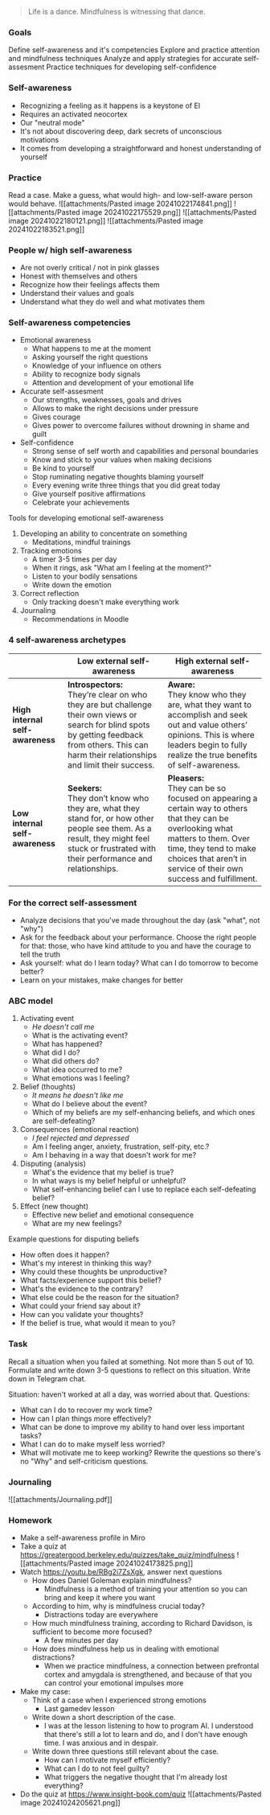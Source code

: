 > Life is a dance. Mindfulness is witnessing that dance.

### Goals
Define self-awareness and it's competencies
Explore and practice attention and mindfulness techniques
Analyze and apply strategies for accurate self-assesment
Practice techniques for developing self-confidence

### Self-awareness
- Recognizing a feeling as it happens is a keystone of EI
- Requires an activated neocortex
- Our "neutral mode"
- It's not about discovering deep, dark secrets of unconscious motivations
- It comes from developing a straightforward and honest understanding of yourself

### Practice
Read a case. Make a guess, what would high- and low-self-aware person would behave.
![[attachments/Pasted image 20241022174841.png]]
![[attachments/Pasted image 20241022175529.png]]
![[attachments/Pasted image 20241022180121.png]]
![[attachments/Pasted image 20241022183521.png]]

### People w/ high self-awareness
- Are not overly critical / not in pink glasses
- Honest with themselves and others
- Recognize how their feelings affects them
- Understand their values and goals
- Understand what they do well and what motivates them

### Self-awareness competencies
- Emotional awareness
	- What happens to me at the moment
	- Asking yourself the right questions
	- Knowledge of your influence on others
	- Ability to recognize body signals
	- Attention and development of your emotional life
- Accurate self-assesment
	- Our strengths, weaknesses, goals and drives
	- Allows to make the right decisions under pressure
	- Gives courage
	- Gives power to overcome failures without drowning in shame and guilt
- Self-confidence
	- Strong sense of self worth and capabilities and personal boundaries
	- Know and stick to your values when making decisions
	- Be kind to yourself
	- Stop ruminating negative thoughts blaming yourself
	- Every evening write three things that you did great today
	- Give yourself positive affirmations
	- Celebrate your achievements

Tools for developing emotional self-awareness
1. Developing an ability to concentrate on something
	- Meditations, mindful trainings
2. Tracking emotions
	- A timer 3-5 times per day
	- When it rings, ask "What am I feeling at the moment?"
	- Listen to your bodily sensations
	- Write down the emotion
3. Correct reflection
	- Only tracking doesn't make everything work
4. Journaling
	- Recommendations in Moodle 

### 4 self-awareness archetypes
|                                  | Low external self-awareness                                                                                                                                                                              | High external self-awareness                                                                                                                                                                                                      |
| -------------------------------- | -------------------------------------------------------------------------------------------------------------------------------------------------------------------------------------------------------- | --------------------------------------------------------------------------------------------------------------------------------------------------------------------------------------------------------------------------------- |
| **High internal self-awareness** | **Introspectors:** <br>They’re clear on who they are but challenge their own views or search for blind spots by getting feedback from others. This can harm their relationships and limit their success. | **Aware:**<br>They know who they are, what they want to accomplish and seek out and value others’ opinions. This is where leaders begin to fully realize the true benefits of self-awareness.                                     |
| **Low internal self-awareness**  | **Seekers:**<br>They don’t know who they are, what they stand for, or how other people see them. As a result, they might feel stuck or frustrated with their performance and relationships.              | **Pleasers:**<br>They can be so focused on appearing a certain way to others that they can be overlooking what matters to them. Over time, they tend to make choices that aren’t in service of their own success and fulfillment. |

### For the correct self-assessment
- Analyze decisions that you've made throughout the day (ask "what", not "why")
- Ask for the feedback about your performance. Choose the right people for that: those, who have kind attitude to you and have the courage to tell the truth
- Ask yourself: what do I learn today? What can I do tomorrow to become better?
- Learn on your mistakes, make changes for better

### ABC model
1. Activating event
	- *He doesn't call me*
	- What is the activating event?
	- What has happened?
	- What did I do?
	- What did others do?
	- What idea occurred to me?
	- What emotions was I feeling?
2. Belief (thoughts)
	- *It means he doesn't like me*
	- What do I believe about the event?
	- Which of my beliefs are my self-enhancing beliefs, and which ones are self-defeating?
3. Consequences (emotional reaction)
	- *I feel rejected and depressed*
	- Am I feeling anger, anxiety, frustration, self-pity, etc.?
	- Am I behaving in a way that doesn't work for me?
4. Disputing (analysis)
	- What's the evidence that my belief is true?
	- In what ways is my belief helpful or unhelpful?
	- What self-enhancing belief can I use to replace each self-defeating belief?
5. Effect (new thought)
	- Effective new belief and emotional consequence
	- What are my new feelings?

Example questions for disputing beliefs
- How often does it happen?
- What's my interest in thinking this way?
- Why could these thoughts be unproductive?
- What facts/experience support this belief?
- What's the evidence to the contrary?
- What else could be the reason for the situation?
- What could your friend say about it?
- How can you validate your thoughts?
- If the belief is true, what would it mean to you?

### Task
Recall a situation when you failed at something. Not more than 5 out of 10. Formulate and write down 3-5 questions to reflect on this situation. Write down in Telegram chat.

Situation: haven't worked at all a day, was worried about that.
Questions:
- What can I do to recover my work time?
- How can I plan things more effectively?
- What can be done to improve my ability to hand over less important tasks?
- What I can do to make myself less worried?
- What will motivate me to keep working?
Rewrite the questions so there's no "Why" and self-criticism questions.

### Journaling
![[attachments/Journaling.pdf]]

### Homework
- Make a self-awareness profile in Miro
- Take a quiz at https://greatergood.berkeley.edu/quizzes/take_quiz/mindfulness
	![[attachments/Pasted image 20241024173825.png]]
- Watch https://youtu.be/RBg2i7ZsXgk, answer next questions
	- How does Daniel Goleman explain mindfulness?
		- Mindfulness is a method of training your attention so you can bring and keep it where you want
	- According to him, why is mindfulness crucial today?
		- Distractions today are everywhere
	- How much mindfulness training, according to Richard Davidson, is sufficient to become more focused?
		- A few minutes per day
	- How does mindfulness help us in dealing with emotional distractions?
		- When we practice mindfulness, a connection between prefrontal cortex and amygdala is strengthened, and because of that you can control your emotional impulses more
- Make my case:
	- Think of a case when I experienced strong emotions
		- Last gamedev lesson
	- Write down a short description of the case.
		- I was at the lesson listening to how to program AI. I understood that there's still a lot to learn and do, and I don't have enough time. I was anxious and in despair.
	- Write down three questions still relevant about the case.
		- How can I motivate myself efficiently?
		- What can I do to not feel guilty?
		- What triggers the negative thought that I'm already lost everything?
- Do the quiz at https://www.insight-book.com/quiz
	![[attachments/Pasted image 20241024205621.png]]